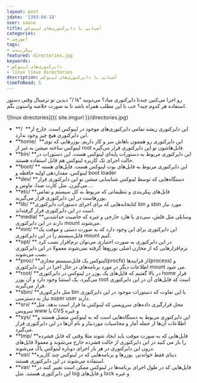 ```yaml
---
layout: post
jdate: '1393-04-18'
user: saaie
title: آشنایی با دایرکتوری‌های لینوکس
categories:
- آموزشی
tags:
- پیکربندی
featured: directories.jpg
keywords:
- دایرکتوری‌های لینوکس
- linux linux directories
description: آشنایی با دایرکتوری‌های لینوکس
timeToRead: 5
---
```


دیدین تو ترمینال وقتی دستور "/ ls" رو اجرا می‌کنین چندتا دایرکتوری میاد؟ می‌دونید استفاده هر کدوم چیه؟ خب با این مطلب همراه باشد تا به صورت خلاصه واستون بگم.

![linux directories]({{ site.imgurl }}/directories.jpg)

*   **/  **این دایرکتوری ریشه تمامی دایرکتوری‌های موجود در لینوکس است. خارج از این دایرکتوری هیچ چیز وجود ندارد.
*   **home/  **این دایرکتوری رو هممون باهاش سر و کار داریم. یوزرهایی که توی لینوکس ساخته میشن به غیر از root فایل‌هاشون تو این دایرکتوری قرار می‌گیره.
*   **bin/ **این دایرکتوری مربوط به دستورات پایه‌ای لینوکس هست. این دستورات در حالت اجرای تک کاربره لینوکس هم قابل استفاده هستند.
*   **boot/ ** این دایرکتوری مربوط به فایل‌های بوت لینوکس هست. فایل‌های هسته لینوکس، مقداردهی اولیه حافظه و boot loader
*   **dev/ **دستگاه‌هایی که توسط لینوکس شناسایی میشن تو این دایرکتوری قرار می‌گیرن. مثل کارت صدا، ماوس و ...
*   **etc/ **فایل‌های پیکربندی و تنظیماتی که مربوط به کل سیستم و تمامی یوزرهاست در این دایرکتوری قرار می‌گیرند.
*   **lib/ **کتابخانه‌هایی که برای اجرای دستورات دایرکتوری bin و sbin مورد نیاز است در این دایرکتوری قرار گرفته‌اند.
*   **media/ **وسایلی مثل فلش، سی‌دی یا هارد خارجی و غیره که خاصیت جداشدنی دارند در این دایرکتوری mount می‌شوند.
*   **mnt/ **این دایرکتوری برای این وجود دارد که به صورت دستی و موقت یک فایل‌سیستم را در این دایرکتوری mount کنیم.
*   **opt/ **در این دایرکتوری به صورت اختیاری می‌توان نرم‌افزار نصب کرد. نرم‌افزارهایی که از مخازن اصلی توزیع‌ها گرفته نمی‌شوند معمولا در این دایرکتوری نصب می‌شوند.
*   **proc/ **لینوکس یک فایل‌سیستم مجازی(procfs) از فرایند‌ها(process) و اطلاعات دیگر در مورد برنامه‌های در حال اجرا در این دایرکتوری mount می شود.
*   **root/ **در بالا گفتیم که فایل‌های یک یوزر در لینوکس در دایرکتوری home قرار می‌گیرد، یک استثنا وجود دارد و آن یوزر root است که فایل‌های آن در این دایرکتوری قرار می‌گیرند.
*   **sbin/ **مثل دایرکتوری bin با این تفاوت که دستورات موجود در این دایرکتوری نیاز به دسترسی super user دارند.
*   **srv/ **محل قرارگیری داده‌های سرویسی که لینوکس ما قرار است بدهد. مثل سرویس www یا CVS و غیره
*   **sys/ **این دایرکتوری مربوط به دستگاه‌هایی است که به لینوکس متصل هستند و اطلاعات آن‌ها از جمله آمار و محاسبات موردنیاز و نام آن‌ها در این دایرکتوری قرار می‌گیرد.
*   **tmp/ **فایل‌هایی که به صورت موقت باید ایجاد شوند مثلا وقتی که فایل فشرده را باز می کنید در این دایرکتوری از حالت فشرده خارج می‌شوند و معمولا فایل‌های درون این دایرکتوری در هر بار اجرای دوباره لینوکس پاک می‌شوند.
*   **usr/ **دیتای فقط خواندنی  یوزرها و برنامه‌هایی که در لینوکس چند کاربره استفاده می‌شوند در این دایرکتوری هستند.
*   **var/ **فایل‌هایی که در طول اجرای برنامه‌ها در لینوکس ممکن است تغییر کنند در این دایرکتوری هستند. مثل log و فایل‌های lock و غیره
